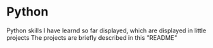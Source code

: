 # Python
Python skills I have learnd so far displayed, which are displayed in little projects
The projects are briefly described in this "README"

 
